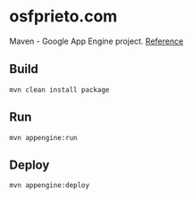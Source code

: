 # osfprieto.com

Maven - Google App Engine project. [Reference](https://cloud.google.com/appengine/docs/standard/java/maven-reference)

## Build

```
mvn clean install package
```

## Run

```
mvn appengine:run
```

## Deploy

```
mvn appengine:deploy
```

